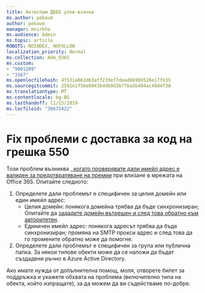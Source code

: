 ```yaml
---
title: Антиспам ДБЕБ улов-всички
ms.author: pebaum
author: pebaum
manager: mnirkhe
ms.audience: Admin
ms.topic: article
ROBOTS: NOINDEX, NOFOLLOW
localization_priority: Normal
ms.collection: Adm_O365
ms.custom:
- "9001209"
- "3167"
ms.openlocfilehash: 4f531a063d63aff239ef7dead869bb526e17fb35
ms.sourcegitcommit: 2591e1f56e8943bddb9d3b77ba5b494ac49d4f30
ms.translationtype: MT
ms.contentlocale: bg-BG
ms.lasthandoff: 11/15/2019
ms.locfileid: "38672422"
---
```

# <a name="fix-delivery-issues-for-error-code-550-541-relay-access-denied"></a>Fix проблеми с доставка за код на грешка 550

Този проблем възниква [, когато проверявате дали имейл адрес е валиден за предотвратяване на премии](https://docs.microsoft.com/exchange/mail-flow-best-practices/use-directory-based-edge-blocking) при влизане в мрежата на Office 365. Опитайте следното:

1. Определете дали проблемът е специфичен за целия домейн или един имейл адрес:
    - Целия домейн: понякога домейна трябва да бъде синхронизиран; Опитайте да [зададете домейн вътрешен и след това обратно към авторитетен](https://docs.microsoft.com/exchange/mail-flow-best-practices/manage-accepted-domains/manage-accepted-domains).
    - Единичен имейл адрес: понякога адресът трябва да бъде синхронизиран; промяна на SMTP прокси адрес и след това да го промените обратно може да помогне.
2. Определете дали проблемът е специфичен за група или публична папка. За някои типове обекти може да се наложи да бъдат създадени ръчно в Azure Active Directory.

Ако имате нужда от допълнителна помощ, моля, отворете билет за поддръжка и укажете обхвата на проблема (включително типа на обекта, който изпращате), за да можем да ви съдействаме по-добре.